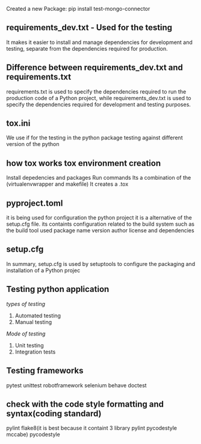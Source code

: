 Created a new Package: pip install test-mongo-connector

## requirements_dev.txt -  Used for the testing
It makes it easier to install and manage dependencies for development and testing, separate from the dependencies required for production.

## Difference between requirements_dev.txt and requirements.txt
requirements.txt is used to specify the dependencies required to run the production code of a Python project, while requirements_dev.txt is used to specify the dependencies required for development and testing purposes.

## tox.ini
We use if for the testing in the python package testing against different version of the python

## how tox works tox environment creation
Install depedencies and packages
Run commands
Its a combination of the (virtualenvwrapper and makefile)
It creates a .tox

## pyproject.toml
it is being used for configuration the python project it is a alternative of the setup.cfg file. its containts configuration related to the build system such as the build tool used package name version author license and dependencies

## setup.cfg
In summary, setup.cfg is used by setuptools to configure the packaging and installation of a Python projec

## Testing python application
*types of testing*

1. Automated testing
2. Manual testing

*Mode of testing*
1. Unit testing
2. Integration tests

## Testing frameworks
pytest
unittest
robotframework
selenium
behave
doctest

## check with the code style formatting and syntax(coding standard)
pylint
flake8(it is best because it containt 3 library pylint pycodestyle mccabe)
pycodestyle
